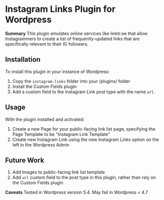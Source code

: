 # Instagram Links Plugin for Wordpress

**Summary**
This plugin emulates online services like linktr.ee that allow Instagrammers to
create a list of frequently-updated links that are specifically relevant to
their IG followers.

## Installation
To install this plugin in your instance of Wordpress:

1. Copy the `instagram-links` folder into your /plugins/ folder
2. Install the Custom Fields plugin
3. Add a custom field to the Instagram Link post type with the name `url`.

## Usage
With the plugin installed and activated:

1. Create a new Page for your public-facing link list page, specifying the Page Template to be "Instagram Link Template"
2. Create new Instagram Link using the new Instagram Links option on the left in the Wordpress Admin

## Future Work

1. Add Images to public-facing link list template
2. Add `url` custom field to the post type in this plugin, rather than rely on the Custom Fields plugin

**Caveats**
Tested in Wordpress version 5.4. May fail in Wordpress < 4.7